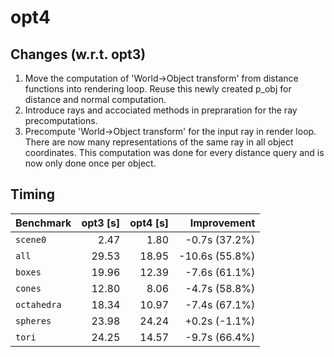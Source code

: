 # opt4

## Changes (w.r.t. opt3)
1. Move the computation of 'World->Object transform' from distance functions into rendering loop. Reuse this newly created p_obj for distance and normal computation.
2. Introduce rays and accociated methods in prepraration for the ray precomputations.
3. Precompute 'World->Object transform' for the input ray in render loop. There are now many representations of the same ray in all object coordinates. This computation was done for every distance query and is now only done once per object. 


## Timing

| Benchmark  | opt3 [s] | opt4 [s] |    Improvement |
|------------|---------:|---------:|---------------:|
|`scene0`    |     2.47 |     1.80 |  -0.7s (37.2%) |
|`all`       |    29.53 |    18.95 | -10.6s (55.8%) |
|`boxes`     |    19.96 |    12.39 |  -7.6s (61.1%) |
|`cones`     |    12.80 |     8.06 |  -4.7s (58.8%) |
|`octahedra` |    18.34 |    10.97 |  -7.4s (67.1%) |
|`spheres`   |    23.98 |    24.24 |  +0.2s (-1.1%) |
|`tori`      |    24.25 |    14.57 |  -9.7s (66.4%) |


